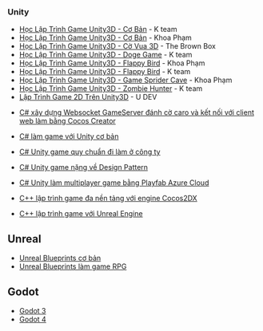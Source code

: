 ### Unity

* [Học Lập Trình Game Unity3D - Cơ Bản](https://www.youtube.com/playlist?list=PL33lvabfss1wO1v5j9J5PHsbkQRlmo7KD) - K team
* [Học Lập Trình Game Unity3D - Cơ Bản](https://www.youtube.com/playlist?list=PLzrVYRai0riS2khouy_siPTcR0ajoS8a6) - Khoa Phạm
* [Học Lập Trình Game Unity3D - Cờ Vua 3D](https://www.youtube.com/playlist?list=PLqLksqdSk4b2VcB_yvIkqRPCymXE-q48e) - The Brown Box
* [Học Lập Trình Game Unity3D - Doge Game](https://www.youtube.com/playlist?list=PL33lvabfss1xyYt5jGWqGlITZQCrNwHd6) - K team
* [Học Lập Trình Game Unity3D - Flappy Bird](https://www.youtube.com/playlist?list=PLzrVYRai0riRwq876NCjZuulv5BjuDCBk) - Khoa Phạm
* [Học Lập Trình Game Unity3D - Flappy Bird](https://www.youtube.com/playlist?list=PL33lvabfss1x9P0eiUcr8f-3g2mG-PNTz) - K team
* [Học Lập Trình Game Unity3D - Game Sprider Cave](https://www.youtube.com/playlist?list=PLzrVYRai0riT-fZ_Wgi_NrELvqzbASetQ) - Khoa Phạm
* [Học Lập Trình Game Unity3D - Zombie Hunter](https://www.youtube.com/playlist?list=PL33lvabfss1zGxMf1P-ReSoOoFN7L_jo0) - K team
* [Lập Trình Game 2D Trên Unity3D](https://www.youtube.com/playlist?list=PLl-dkipSQUGcQQgvh9j8a75Sz4zx9vWo8) - U DEV
- [C# xây dựng Websocket GameServer đánh cờ caro và kết nối với client web làm bằng Cocos Creator](https://www.youtube.com/playlist?list=PLm5N2Ku5IP9eZPS20m8AEpdzYNB-lQ7Dp)
- [C# làm game với Unity cơ bản](https://www.youtube.com/playlist?list=PLl-dkipSQUGcQQgvh9j8a75Sz4zx9vWo8)
- [C# Unity game quy chuẩn đi làm ở công ty](https://www.youtube.com/playlist?list=PLE5Rxh1l0Qs5zorOJMa777FzSYoTNreJH)
- [C# Unity game nặng về Design Pattern](https://www.youtube.com/playlist?list=PL9YFzEkTXjbOUFE0wCrSa4SAjJN7Nz6yq)
- [C# Unity làm multiplayer game bằng Playfab Azure Cloud](https://www.youtube.com/playlist?list=PLRz-2ltlXLUKYiFcSG1ME0G5-ukGCHtc_)

- [C++ lập trình game đa nền tảng với engine Cocos2DX](https://www.youtube.com/playlist?list=PLzrVYRai0riQT2Ss1i_V40UAycn50QQsU)
- [C++ lập trình game với Unreal Engine](https://www.youtube.com/playlist?list=PLYPJkukC0aLaKRMt9Y0PIOtbJ27UGhB8J)

## Unreal 
- [Unreal Blueprints cơ bản](https://www.youtube.com/playlist?list=PLOFJYrZli1igeSdy4wrv5ckUX2NKxnso7)
- [Unreal Blueprints làm game RPG](https://www.youtube.com/playlist?list=PLV21qTqtW_f8xRsA4pJUYm71S0iVThTg7)

## Godot
- [Godot 3](https://www.youtube.com/playlist?list=PLspwm81PoUmt-iloA0QCdAMYKqcRoV1UL)
- [Godot 4](https://www.youtube.com/playlist?list=PLfwz6vw-dOArs18_aaoTP0z2ER0UR_lh4)
